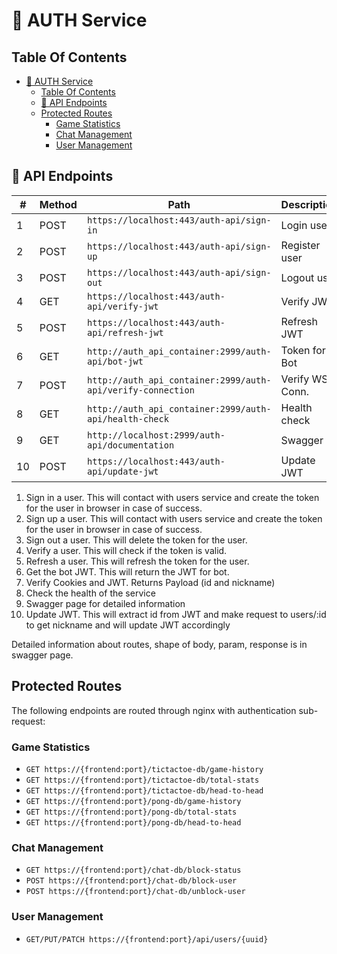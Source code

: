 # 🔐 AUTH Service

## Table Of Contents

- [🔐 AUTH Service](#-auth-service)
  - [Table Of Contents](#table-of-contents)
  - [🔀 API Endpoints](#-api-endpoints)
  - [Protected Routes](#protected-routes)
    - [Game Statistics](#game-statistics)
    - [Chat Management](#chat-management)
    - [User Management](#user-management)

## 🔀 API Endpoints

| #  | Method | Path                                                         | Description     | Microservice     |
| -- | ------ | ------------------------------------------------------------ | --------------- |----------------- |
| 1  | POST   | `https://localhost:443/auth-api/sign-in`                    | Login user      | Frontend         |
| 2  | POST   | `https://localhost:443/auth-api/sign-up`                    | Register user   | Frontend         |
| 3  | POST   | `https://localhost:443/auth-api/sign-out`                   | Logout user     | Frontend         |
| 4  | GET    | `https://localhost:443/auth-api/verify-jwt`                 | Verify JWT      | Frontend         |
| 5  | POST   | `https://localhost:443/auth-api/refresh-jwt`                | Refresh JWT     | Frontend         |
| 6  | GET    | `http://auth_api_container:2999/auth-api/bot-jwt`            | Token for Bot   | Ai-Bot, Frontend |
| 7  | POST   | `http://auth_api_container:2999/auth-api/verify-connection`  | Verify WS Conn. | Pong,Chat,Tic,Fr |
| 8  | GET    | `http://auth_api_container:2999/auth-api/health-check`       | Health check    | Monitoring       |
| 9  | GET    | `http://localhost:2999/auth-api/documentation`               | Swagger         | Everyone         |
| 10 | POST   | `https://localhost:443/auth-api/update-jwt`                 | Update JWT      | Frontend         |

1) Sign in a user. This will contact with users service and create the token for the user in browser in case of success.
2) Sign up a user. This will contact with users service and create the token for the user in browser in case of success.
3) Sign out a user. This will delete the token for the user.
4) Verify a user. This will check if the token is valid.
5) Refresh a user. This will refresh the token for the user.
6) Get the bot JWT. This will return the JWT for bot.
7) Verify Cookies and JWT. Returns Payload (id and nickname)
8) Check the health of the service
9) Swagger page for detailed information
10) Update JWT. This will extract id from JWT and make request to users/:id to get nickname and will update JWT accordingly

Detailed information about routes, shape of body, param, response is in swagger page.

## Protected Routes

The following endpoints are routed through nginx with authentication sub-request:

### Game Statistics

- `GET https://{frontend:port}/tictactoe-db/game-history`
- `GET https://{frontend:port}/tictactoe-db/total-stats`
- `GET https://{frontend:port}/tictactoe-db/head-to-head`
- `GET https://{frontend:port}/pong-db/game-history`
- `GET https://{frontend:port}/pong-db/total-stats`
- `GET https://{frontend:port}/pong-db/head-to-head`

### Chat Management

- `GET https://{frontend:port}/chat-db/block-status`
- `POST https://{frontend:port}/chat-db/block-user`
- `POST https://{frontend:port}/chat-db/unblock-user`

### User Management

- `GET/PUT/PATCH https://{frontend:port}/api/users/{uuid}`
